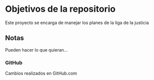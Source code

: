 # Objetivos de la repositorio

Este proyecto se encarga de manejar los planes de la liga de la justicia


## Notas
Pueden hacer lo que quieran...


### GitHub

Cambios realizados en GitHub.com
